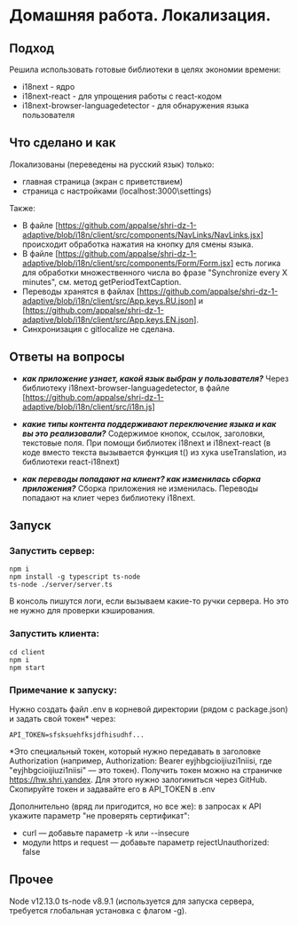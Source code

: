 # Домашняя работа. Локализация.

## Подход
Решила использовать готовые библиотеки в целях экономии времени:
- i18next - ядро 
- i18next-react - для упрощения работы с react-кодом
- i18next-browser-languagedetector - для обнаружения языка пользователя

## Что сделано и как
Локализованы (переведены на русский язык) только:
- главная страница (экран с приветствием)
- страница с настройками (localhost:3000\settings)

Также:
- В файле [https://github.com/appalse/shri-dz-1-adaptive/blob/i18n/client/src/components/NavLinks/NavLinks.jsx] происходит обработка нажатия на кнопку для смены языка.
- В файле [https://github.com/appalse/shri-dz-1-adaptive/blob/i18n/client/src/components/Form/Form.jsx] есть логика для обработки множественного числа во фразе "Synchronize every Х minutes", см. метод getPeriodTextCaption.
- Переводы хранятся в файлах [https://github.com/appalse/shri-dz-1-adaptive/blob/i18n/client/src/App.keys.RU.json] и [https://github.com/appalse/shri-dz-1-adaptive/blob/i18n/client/src/App.keys.EN.json].
- Синхронизация с gitlocalize не сделана.

## Ответы на вопросы
- ***как приложение узнает, какой язык выбран у пользователя?***
Через библиотеку i18next-browser-languagedetector, в файле [https://github.com/appalse/shri-dz-1-adaptive/blob/i18n/client/src/i18n.js]

- ***какие типы контента поддерживают переключение языка и как вы это реализовали?***
Содержимое кнопок, ссылок, заголовки, текстовые поля. При помощи библиотек i18next и i18next-react (в коде вместо текста вызывается функция t() из хука useTranslation, из библиотеки react-i18next)

- ***как переводы попадают на клиент? как изменилась сборка приложения?***
Сборка приложения не изменилась. Переводы попадают на клиет через библиотеку i18next.


## Запуск 

### Запустить сервер:
```
npm i
npm install -g typescript ts-node
ts-node ./server/server.ts
```

В консоль пишутся логи, если вызываем какие-то ручки сервера. Но это не нужно для проверки кэширования.

### Запустить клиента:
```
cd client
npm i
npm start
```

### Примечание к запуску:
Нужно создать файл .env в корневой директории (рядом с package.json) и задать свой токен* через:
```
API_TOKEN=sfsksuehfksjdfhisudhf...
```
*Это специальный токен, который нужно передавать в заголовке Authorization (например, Authorization: Bearer eyjhbgcioijiuzi1niisi, где "eyjhbgcioijiuzi1niisi" — это токен). Получить токен можно на страничке https://hw.shri.yandex. Для этого нужно залогиниться через GitHub. Скопируйте токен и задавайте его в API_TOKEN в .env

Дополнительно (вряд ли пригодится, но все же):
в запросах к API укажите параметр "не проверять сертификат":
- curl — добавьте параметр -k или --insecure
- модули https и request — добавьте параметр rejectUnauthorized: false


## Прочее

Node v12.13.0
ts-node v8.9.1 (используется для запуска сервера, требуется глобальная установка с флагом -g).
